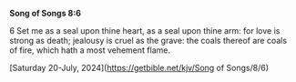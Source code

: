 **Song of Songs 8:6**

6 Set me as a seal upon thine heart, as a seal upon thine arm: for love is strong as death; jealousy is cruel as the grave: the coals thereof are coals of fire, which hath a most vehement flame.

[Saturday 20-July, 2024](https://getbible.net/kjv/Song of Songs/8/6)
